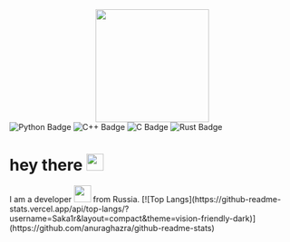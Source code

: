 <div id="header" align="center">
  <img src="https://media0.giphy.com/media/v1.Y2lkPTc5MGI3NjExM3ZmZnN6dGZjdXlwY2YyM3NqaDUzanN0NjZjbWVhc2N1dTIxMnpoMSZlcD12MV9pbnRlcm5hbF9naWZfYnlfaWQmY3Q9Zw/4ilFRqgbzbx4c/giphy.gif" width="200"/>
</div>

<div id="badges">
  <img src="https://img.shields.io/badge/python-blue?style=for-the-badge&logo=python&logoColor=yellow&color=blue" alt="Python Badge"/>
  <img src="https://img.shields.io/badge/c%2B%2B-blue?style=for-the-badge&logo=c%2B%2B&logoColor=white&color=blue" alt="C++ Badge"/>
  <img src="https://img.shields.io/badge/c-blue?style=for-the-badge&logo=c&logoColor=white&color=blue" alt="C Badge"/>
  <img src="https://img.shields.io/badge/rust-white?style=for-the-badge&logo=rust&logoColor=black" alt="Rust Badge"/>
</div>
<h1>
  hey there
  <img src="https://media.giphy.com/media/hvRJCLFzcasrR4ia7z/giphy.gif" width="30px"/>
</h1>
I am a developer <img src="https://media.giphy.com/media/WUlplcMpOCEmTGBtBW/giphy.gif" width="30"> from Russia.
[![Top Langs](https://github-readme-stats.vercel.app/api/top-langs/?username=Saka1r&layout=compact&theme=vision-friendly-dark)](https://github.com/anuraghazra/github-readme-stats)
